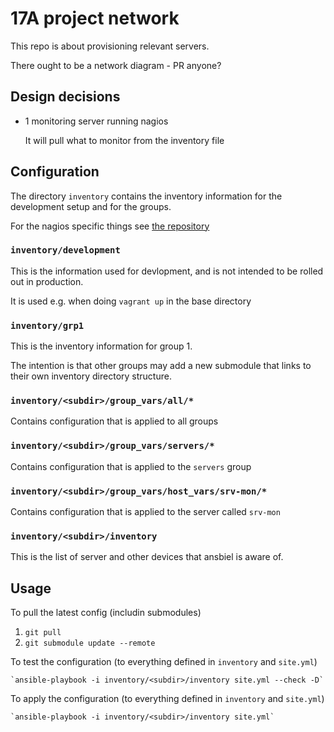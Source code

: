 17A project network
=========================

This repo is about provisioning relevant servers.

There ought to be a network diagram - PR anyone?

Design decisions
----------------------

* 1 monitoring server running nagios

    It will pull what to monitor from the inventory file


Configuration
----------------

The directory `inventory` contains the inventory information for the development setup and for the groups.

For the nagios specific things see [the repository](https://github.com/moozer/ansible-role-nagios)

### `inventory/development`

This is the information used for devlopment, and is not intended to be rolled out in production.

It is used e.g. when doing `vagrant up` in the base directory

### `inventory/grp1`

This is the inventory information for group 1.

The intention is that other groups may add a new submodule that links to their own inventory directory structure.

### `inventory/<subdir>/group_vars/all/*`

Contains configuration that is applied to all groups

### `inventory/<subdir>/group_vars/servers/*`

Contains configuration that is applied to the `servers` group

### `inventory/<subdir>/group_vars/host_vars/srv-mon/*`

Contains configuration that is applied to the server called `srv-mon`

### `inventory/<subdir>/inventory`

This is the list of server and other devices that ansbiel is aware of.


Usage
-------------------

To pull the latest config (includin submodules)

1. `git pull`
2. `git submodule update --remote`

To test the configuration (to everything defined in `inventory` and `site.yml`)

    `ansible-playbook -i inventory/<subdir>/inventory site.yml --check -D`

To apply the configuration (to everything defined in `inventory` and `site.yml`)

    `ansible-playbook -i inventory/<subdir>/inventory site.yml`
